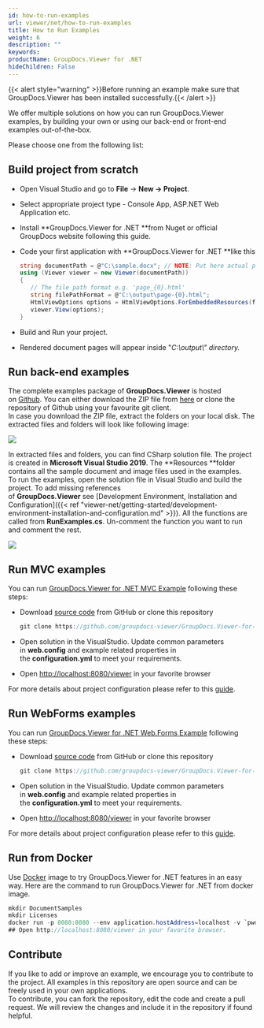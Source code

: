 ```yaml
---
id: how-to-run-examples
url: viewer/net/how-to-run-examples
title: How to Run Examples
weight: 6
description: ""
keywords: 
productName: GroupDocs.Viewer for .NET
hideChildren: False
---
```

{{< alert style="warning" >}}Before running an example make sure that GroupDocs.Viewer has been installed successfully.{{< /alert >}}

We offer multiple solutions on how you can run GroupDocs.Viewer examples, by building your own or using our back-end or front-end examples out-of-the-box.

Please choose one from the following list:


## Build project from scratch

*   Open Visual Studio and go to **File** -> **New **\->** Project**.
*   Select appropriate project type - Console App, ASP.NET Web Application etc.
*   Install **GroupDocs.Viewer for .NET **from Nuget or official GroupDocs website following this guide.
*   Code your first application with **GroupDocs.Viewer for .NET **like this
    
    ```csharp
    string documentPath = @"C:\sample.docx"; // NOTE: Put here actual path for your document
    using (Viewer viewer = new Viewer(documentPath))
    {
       // The file path format e.g. 'page_{0}.html'
       string filePathFormat = @"C:\output\page-{0}.html";
       HtmlViewOptions options = HtmlViewOptions.ForEmbeddedResources(filePathFormat);
       viewer.View(options);
    }
    ```
    
*   Build and Run your project. 
*   Rendered document pages will appear inside "*C:\\output\\" *directory*.*

## Run back-end examples

The complete examples package of **GroupDocs.Viewer** is hosted on [Github](https://github.com/groupdocs-viewer/GroupDocs.Viewer-for-.NET). You can either download the ZIP file from [here](https://github.com/groupdocs-viewer/GroupDocs.Viewer-for-.NET/archive/master.zip) or clone the repository of Github using your favourite git client.  
In case you download the ZIP file, extract the folders on your local disk. The extracted files and folders will look like following image:

![](viewer-net/images/how-to-run-examples.png)

In extracted files and folders, you can find CSharp solution file. The project is created in **Microsoft Visual Studio 2019**. The **Resources **folder contains all the sample document and image files used in the examples.  
To run the examples, open the solution file in Visual Studio and build the project. To add missing references of **GroupDocs.Viewer** see [Development Environment, Installation and Configuration]({{< ref "viewer-net/getting-started/development-environment-installation-and-configuration.md" >}}). All the functions are called from **RunExamples.cs**.
Un-comment the function you want to run and comment the rest.

![](viewer-net/images/how-to-run-examples_1.png)

## Run MVC examples

You can run [GroupDocs.Viewer for .NET MVC Example](https://github.com/groupdocs-viewer/GroupDocs.Viewer-for-.NET-MVC) following these steps:

*   Download [source code](https://github.com/groupdocs-viewer/GroupDocs.Viewer-for-.NET-MVC/archive/master.zip) from GitHub or clone this repository
    
    ```csharp
    git clone https://github.com/groupdocs-viewer/GroupDocs.Viewer-for-.NET-MVC
    ```
    
*   Open solution in the VisualStudio. Update common parameters in **web.config** and example related properties in the **configuration.yml** to meet your requirements.
*   Open [http://localhost:8080/viewer](http://localhost:8080/viewer) in your favorite browser

For more details about project configuration please refer to this [guide](https://github.com/groupdocs-viewer/GroupDocs.Viewer-for-.NET-MVC#configuration).

## Run WebForms examples

You can run [GroupDocs.Viewer for .NET Web.Forms Example](https://github.com/groupdocs-viewer/GroupDocs.Viewer-for-.NET-WebForms) following these steps:

*   Download [source code](https://github.com/groupdocs-viewer/GroupDocs.Viewer-for-.NET-WebForms/archive/master.zip) from GitHub or clone this repository
    
    ```csharp
    git clone https://github.com/groupdocs-viewer/GroupDocs.Viewer-for-.NET-WebForms
    ```
    
*   Open solution in the VisualStudio. Update common parameters in **web.config** and example related properties in the **configuration.yml** to meet your requirements.
*   Open [http://localhost:8080/viewer](http://localhost:8080/viewer) in your favorite browser

For more details about project configuration please refer to this [guide](https://github.com/groupdocs-viewer/GroupDocs.Viewer-for-.NET-WebForms#configuration).

## Run from Docker

Use [Docker](https://www.docker.com/) image to try GroupDocs.Viewer for .NET features in an easy way. Here are the command to run GroupDocs.Viewer for .NET from docker image.

```csharp
mkdir DocumentSamples
mkdir Licenses
docker run -p 8080:8080 --env application.hostAddress=localhost -v `pwd`/DocumentSamples:/home/groupdocs/app/DocumentSamples -v `pwd`/Licenses:/home/groupdocs/app/Licenses groupdocs/viewer
## Open http://localhost:8080/viewer in your favorite browser.
```

## Contribute

If you like to add or improve an example, we encourage you to contribute to the project. All examples in this repository are open source and can be freely used in your own applications.  
To contribute, you can fork the repository, edit the code and create a pull request. We will review the changes and include it in the repository if found helpful.
